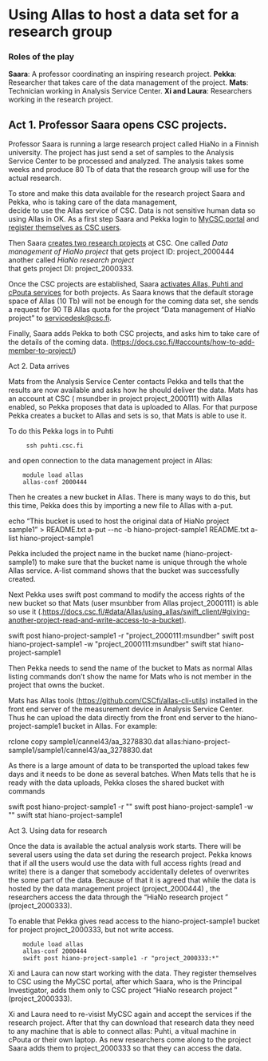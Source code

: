 # Using Allas to host a data set for a research group #


### Roles of the play ###

**Saara**:   A professor coordinating an inspiring research project.
**Pekka**:  Researcher that takes care of the data management of the project.
**Mats**:    Technician working in Analysis Service Center.
**Xi and Laura**:   Researchers working in the research project. 
 

## Act 1. Professor Saara opens CSC projects. ##

Professor Saara is running a large research project called HiaNo in a Finnish university. 
The project has just send a set of samples to the Analysis Service Center to be processed and analyzed. 
The analysis takes some weeks and produce 80 Tb of data that the research group will use for the actual research.

To store and make this data available for the research project Saara and Pekka, who is taking care of the data management,  
decide to use the Allas service of CSC. Data is not sensitive human data so using Allas in OK. 
As a first step Saara and Pekka login to [MyCSC portal](https://my.csc.fi) and [register themselves as CSC users](../../accounts/how-to-create-new-user-account.md).

Then Saara [creates two research projects](../../accounts/how-to-create-new-project/) at CSC. One called _Data management of HiaNo project_
that gets project ID: project_2000444  another called _HiaNo research project_  
that gets project DI: project_2000333.

Once the CSC projects are established, 
Saara [activates Allas, Puhti and cPouta services](https://docs.csc.fi/#accounts/how-to-add-service-access-for-project/) for both projects.  As Saara knows that the default storage space of Allas (10 Tb) will not be enough for the coming data set, she sends a request for 90 TB Allas quota for the project “Data management of HiaNo project” to servicedesk@csc.fi.

Finally, Saara adds Pekka to both CSC projects, and asks him to take care of the details of the coming data.  (https://docs.csc.fi/#accounts/how-to-add-member-to-project/)


Act 2. Data arrives

Mats from the Analysis Service Center contacts Pekka and tells that the results are now available and  asks how he should deliver the data. Mats has an account at CSC ( msundber in project project_2000111) with Allas enabled, so Pekka proposes that data is uploaded to Allas. For that purpose Pekka creates a bucket to Allas and sets is so, that Mats is able to use it.

To do this Pekka logs in to Puhti 
  
         ssh puhti.csc.fi   

and open connection to the data management project in Allas:

        module load allas
        allas-conf 2000444

Then he creates a new bucket in Allas. There is many ways to do this, but this time, Pekka does this by importing a new file to Allas with a-put.

   echo “This bucket is used to host the original data of HiaNo project sample1” > README.txt
   a-put --nc -b hiano-project-sample1 README.txt
   a-list hiano-project-sample1 

Pekka included the project name in the bucket name (hiano-project-sample1) to make sure that the bucket name is unique through the whole Allas service. A-list command shows that the bucket was successfully created.

Next Pekka uses swift post command to modify the access rights of the new bucket so that Mats (user msunbber from Allas project_2000111) is able so use it (.https://docs.csc.fi/#data/Allas/using_allas/swift_client/#giving-another-project-read-and-write-access-to-a-bucket).

swift post hiano-project-sample1 -r "project_2000111:msundber"
swift post hiano-project-sample1 -w "project_2000111:msundber"
swift stat hiano-project-sample1

Then Pekka needs to send the name of the bucket to Mats as normal Allas listing commands don’t show the name for Mats who is not member in the project that owns the bucket.

Mats has Allas tools (https://github.com/CSCfi/allas-cli-utils) installed in the front end server of the measurement device in Analysis Service Center. Thus he can upload the data directly from the front end server to the  hiano-project-sample1 bucket in Allas. For example:

rclone copy sample1/cannel43/aa_3278830.dat  allas:hiano-project-sample1/sample1/cannel43/aa_3278830.dat

As there is a large amount of data to be transported the upload takes few days and it needs to be done as several batches. When Mats tells that he is ready with the data uploads, Pekka closes the shared bucket with commands

swift post hiano-project-sample1 -r ""
swift post hiano-project-sample1 -w ""
swift stat hiano-project-sample1


Act 3. Using data for research

Once the data is available the actual analysis work starts. There will be several users using the data set during the research project. Pekka knows that if all the users would use the data with full access rights
(read and write) there is a danger that somebody accidentally deletes of overwrites the some part of the data.  Because of that it is agreed that while the data is hosted by the data management project (project_2000444) , the researchers access the data through  the “HiaNo research project ” (project_2000333).

To enable that Pekka gives read access to the hiano-project-sample1 bucket for project  project_2000333, but not write access.

        module load allas
        allas-conf 2000444
        swift post hiano-project-sample1 -r "project_2000333:*"
 
Xi and Laura can now start working with the data. They register themselves to CSC  using the MyCSC portal, after which Saara, who is the Principal Investigator, adds them only to CSC project “HiaNo research project ” (project_2000333).

Xi and Laura need to re-visist MyCSC again and accept the services if the research project. After that thy can download that  research data they need to any machine that is able to connect allas: Puhti, a vitual machine in cPouta or their own laptop. As new researchers come along to the project Saara adds them to project_2000333 so that they can access the data.

